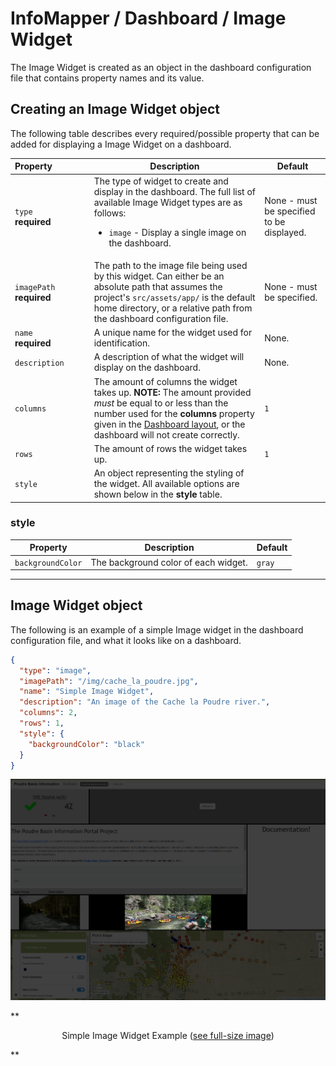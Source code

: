 # InfoMapper / Dashboard / Image Widget #

The Image Widget is created as an object in the dashboard configuration file that
contains property names and its value.

## Creating an Image Widget object ##

The following table describes every required/possible property that can be added
for displaying a Image Widget on a dashboard.

| **Property**&nbsp;&nbsp;&nbsp;&nbsp;&nbsp;&nbsp;&nbsp;&nbsp;&nbsp;&nbsp;&nbsp;&nbsp;&nbsp;&nbsp; | **Description** | **Default** |
| ---- | ---- | ---- |
| `type`<br>**required** | The type of widget to create and display in the dashboard. The full list of available Image Widget types are as follows:<br><ul><li>`image` - Display a single image on the dashboard.</li></ul> | None - must be specified to be displayed. |
| `imagePath`<br>**required** | The path to the image file being used by this widget. Can either be an absolute path that assumes the project's `src/assets/app/` is the default home directory, or a relative path from the dashboard configuration file. | None - must be specified. |
| `name`<br>**required** | A unique name for the widget used for identification. | None. |
| `description` | A description of what the widget will display on the dashboard. | None. |
| `columns` | The amount of columns the widget takes up. **NOTE:** The amount provided *must* be equal to or less than the number used for the **columns** property given in the [Dashboard layout](./add-dashboard.md#layout), or the dashboard will not create correctly. | `1` |
| `rows` | The amount of rows the widget takes up. | `1` |
| `style` | An object representing the styling of the widget. All available options are shown below in the **style** table. |  |

### style ###

| **Property** | **Description** | **Default** |
| ---- | ---- | ---- |
| `backgroundColor` | The background color of each widget. | `gray` |

----

## Image Widget object ##

The following is an example of a simple Image widget in the dashboard configuration
file, and what it looks like on a dashboard. 

```json
{
  "type": "image",
  "imagePath": "/img/cache_la_poudre.jpg",
  "name": "Simple Image Widget",
  "description": "An image of the Cache la Poudre river.",
  "columns": 2,
  "rows": 1,
  "style": {
    "backgroundColor": "black"
  }
}
```

![Simple Image Widget](./images/simple-image.png)

**<p style="text-align: center;">
Simple Image Widget Example (<a href="../images/simple-image.png">see full-size image</a>)
</p>**